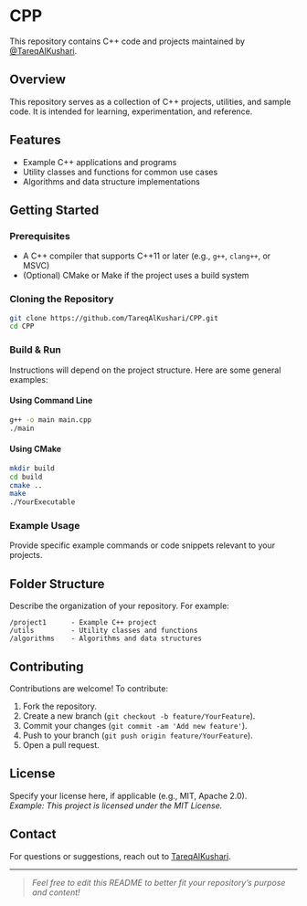# CPP

This repository contains C++ code and projects maintained by [@TareqAlKushari](https://github.com/TareqAlKushari).

## Overview

This repository serves as a collection of C++ projects, utilities, and sample code. It is intended for learning, experimentation, and reference.

## Features

- Example C++ applications and programs
- Utility classes and functions for common use cases
- Algorithms and data structure implementations

## Getting Started

### Prerequisites

- A C++ compiler that supports C++11 or later (e.g., `g++`, `clang++`, or MSVC)
- (Optional) CMake or Make if the project uses a build system

### Cloning the Repository

```bash
git clone https://github.com/TareqAlKushari/CPP.git
cd CPP
```

### Build & Run

Instructions will depend on the project structure. Here are some general examples:

#### Using Command Line

```bash
g++ -o main main.cpp
./main
```

#### Using CMake

```bash
mkdir build
cd build
cmake ..
make
./YourExecutable
```

### Example Usage

Provide specific example commands or code snippets relevant to your projects.

## Folder Structure

Describe the organization of your repository. For example:

```
/project1      - Example C++ project
/utils         - Utility classes and functions
/algorithms    - Algorithms and data structures
```

## Contributing

Contributions are welcome! To contribute:

1. Fork the repository.
2. Create a new branch (`git checkout -b feature/YourFeature`).
3. Commit your changes (`git commit -am 'Add new feature'`).
4. Push to your branch (`git push origin feature/YourFeature`).
5. Open a pull request.

## License

Specify your license here, if applicable (e.g., MIT, Apache 2.0).  
_Example: This project is licensed under the MIT License._

## Contact

For questions or suggestions, reach out to [TareqAlKushari](https://github.com/TareqAlKushari).

---

> _Feel free to edit this README to better fit your repository’s purpose and content!_
